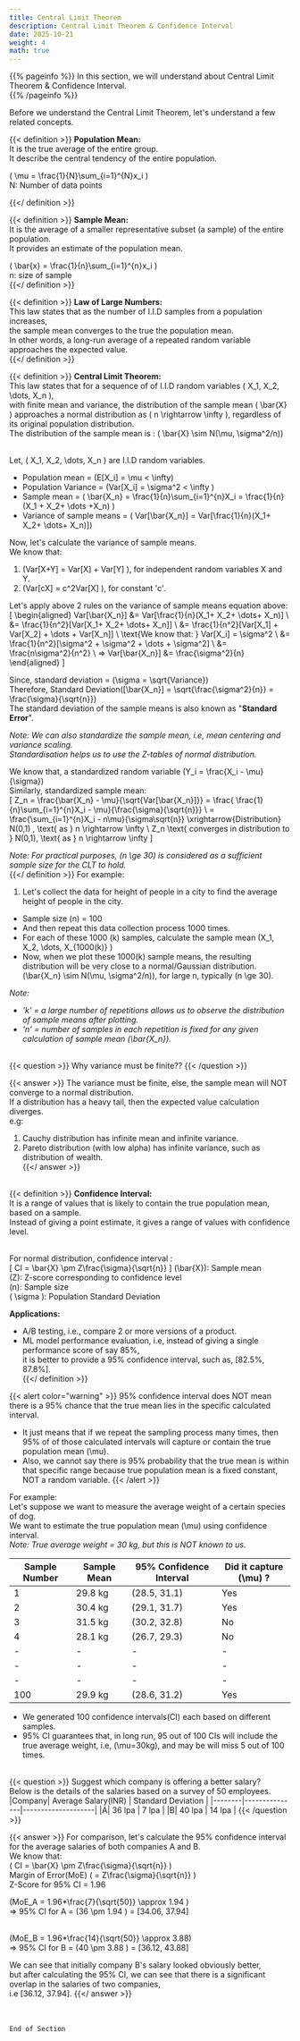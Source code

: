 ```yaml
---
title: Central Limit Theorem
description: Central Limit Theorem & Confidence Interval
date: 2025-10-21
weight: 4
math: true
---
```


{{% pageinfo %}}
In this section, we will understand about Central Limit Theorem & Confidence Interval. <br>
{{% /pageinfo %}}

Before we understand the Central Limit Theorem, let's understand a few related concepts. <br>

{{< definition >}}
**Population Mean:** <br>
It is the true average of the entire group. <br>
It describe the central tendency of the entire population. <br>

\( \mu = \frac{1}{N}\sum_{i=1}^{N}x_i \) <br>
N: Number of data points <br>

{{</ definition >}}
<br>

{{< definition >}}
**Sample Mean:** <br>
It is the average of a smaller representative subset (a sample) of the entire population. <br>
It provides an estimate of the population mean. <br>

\( \bar{x} = \frac{1}{n}\sum_{i=1}^{n}x_i \) <br>
n: size of sample <br>
{{</ definition >}}
<br>

{{< definition >}}
**Law of Large Numbers:** <br>
This law states that as the number of I.I.D samples from a population increases, <br>
the sample mean converges to the true the population mean. <br>
In other words, a long-run average of a repeated random variable approaches the expected value. <br>
{{</ definition >}}
<br>

{{< definition >}}
**Central Limit Theorem:** <br>
This law states that for a sequence of of I.I.D random variables \( X_1, X_2, \dots, X_n \), <br>
with finite mean and variance, the distribution of the sample mean \( \bar{X} \) approaches a normal distribution 
as \( n \rightarrow \infty \), regardless of its original population distribution. <br>
The distribution of the sample mean is : \( \bar{X} \sim N(\mu, \sigma^2/n)\)
<br><br>

Let, \( X_1, X_2, \dots, X_n \) are I.I.D random variables. <br>
- Population mean =  \(E[X_i] =  \mu < \infty\)
- Population Variance =  \(Var[X_i] = \sigma^2 < \infty \)
- Sample mean = \( \bar{X_n} = \frac{1}{n}\sum_{i=1}^{n}X_i = \frac{1}{n}(X_1 + X_2+ \dots +X_n)  \)
- Variance of sample means = \( Var[\bar{X_n}] = Var[\frac{1}{n}(X_1+ X_2+ \dots+ X_n)]\)

Now, let's calculate the variance of sample means. <br>
We know that: <br>
1. \(Var[X+Y] = Var[X] + Var[Y] \), for independent random variables X and Y.
2. \(Var[cX] = c^2Var[X] \), for constant 'c'.

Let's apply above 2 rules on the variance of sample means equation above:
\[
\begin{aligned}
Var[\bar{X_n}] &= Var[\frac{1}{n}(X_1+ X_2+ \dots+ X_n)] \\
&= \frac{1}{n^2}[Var[X_1+ X_2+ \dots+ X_n]] \\
&= \frac{1}{n^2}[Var[X_1] + Var[X_2] + \dots + Var[X_n]] \\
\text{We know that: } Var[X_i] = \sigma^2 \\
&= \frac{1}{n^2}[\sigma^2 + \sigma^2 + \dots + \sigma^2] \\
&= \frac{n\sigma^2}{n^2} \\
=> Var[\bar{X_n}] &= \frac{\sigma^2}{n}
\end{aligned}
\]

Since, standard deviation = \(\sigma = \sqrt{Variance}\) <br>
Therefore, Standard Deviation\([\bar{X_n}] = \sqrt{\frac{\sigma^2}{n}} = \frac{\sigma}{\sqrt{n}}\) <br>
The standard deviation of the sample means is also known as "**Standard Error**". <br>

*Note: We can also standardize the sample mean, i.e, mean centering and variance scaling.<br>
Standardisation helps us to use the Z-tables of normal distribution.* <br>

We know that, a standardized random variable \(Y_i = \frac{X_i - \mu}{\sigma}\) <br>
Similarly, standardized sample mean: <br>
\[
Z_n = \frac{\bar{X_n} - \mu}{\sqrt{Var[\bar{X_n}]}} =  \frac{ \frac{1}{n}\sum_{i=1}^{n}X_i  - \mu}{\frac{\sigma}{\sqrt{n}}} \\
= \frac{\sum_{i=1}^{n}X_i  - n\mu}{\sigma\sqrt{n}} \xrightarrow{Distribution} N(0,1) , \text{ as } n \rightarrow \infty \\
Z_n \text{ converges in distribution to } N(0,1), \text{ as } n \rightarrow \infty
\]

*Note: For practical purposes, \(n \ge 30\) is considered as a sufficient sample size for the CLT to hold.* <br>
{{</ definition >}}
For example: <br>
1. Let's collect the data for height of people in a city to find the average height of people in the city. <br>
- Sample size (n) = 100 <br>
- And then repeat this data collection process 1000 times. 
- For each of these 1000 (k) samples, calculate the sample mean \(X_1, X_2, \dots, X_{1000(k)} \)
- Now, when we plot these 1000(k) sample means, the resulting distribution will be very close to a normal/Gaussian distribution. <br>
\(\bar{X_n} \sim N(\mu, \sigma^2/n)\), for large n, typically \(n \ge 30\). <br>

*Note:*
- *'k' = a large number of repetitions allows us to observe the distribution of sample means after plotting.*
- *'n' = number of samples in each repetition is fixed for any given calculation of sample mean \(\bar{X_n}\).*
<br><br>

{{< question >}}
Why variance must be finite??
{{< /question >}}

{{< answer >}}
The variance must be finite, else, the sample mean will NOT converge to a normal distribution. <br>
If a distribution has a heavy tail, then the expected value calculation diverges.<br>
e.g: <br>
1. Cauchy distribution has infinite mean and infinite variance.
2. Pareto distribution (with low alpha) has infinite variance, such as distribution of wealth.  
{{</ answer >}}
<br><br>

{{< definition >}}
**Confidence Interval:** <br>
It is a range of values that is likely to contain the true population mean, based on a sample. <br>
Instead of giving a point estimate, it gives a range of values with confidence level. <br><br>

For normal distribution, confidence interval : <br>
\[ CI = \bar{X} \pm Z\frac{\sigma}{\sqrt{n}} \]
\(\bar{X}\): Sample mean <br>
\(Z\): Z-score corresponding to confidence level <br>
\(n\): Sample size <br>
\( \sigma \): Population Standard Deviation <br>

**Applications:** <br>
- A/B testing, i.e., compare 2 or more versions of a product.
- ML model performance evaluation, i.e, instead of giving a single performance score of say 85%, <br>
it is better to provide a 95% confidence interval, such as, [82.5%, 87.8%]. <br>
{{</ definition >}}

{{< alert color="warning" >}}
95% confidence interval does NOT mean there is a 95% chance that the true mean lies in the specific calculated interval.<br>
- It just means that if we repeat the sampling process many times, then 95% of of those calculated intervals will capture 
or contain the true population mean \(\mu\).
- Also, we cannot say there is 95% probability that the true mean is within that specific range because true population 
mean is a fixed constant, NOT a random variable.
{{< /alert >}}

For example: <br>
Let's suppose we want to measure the average weight of a certain species of dog. <br>
We want to estimate the true population
mean \(\mu\) using confidence interval. <br>
*Note: True average weight = 30 kg, but this is NOT known to us.*

| Sample Number | Sample Mean | 95% Confidence Interval | Did it capture \(\mu\) ? |
|---------------|-------------|-------------------------|--------------------------|
| 1             | 29.8 kg     | (28.5, 31.1)            | Yes                      |
| 2             | 30.4 kg     | (29.1, 31.7)            | Yes                      |
| 3             | 31.5 kg     | (30.2, 32.8)            | No                       |
| 4             | 28.1 kg     | (26.7, 29.3)            | No                      |
| -             | -           | -                       | -                        |
| -             | -           | -                       | -                        |
| -             | -           | -                       | -                        |
| 100           | 29.9 kg     | (28.6, 31.2)            | Yes                      |

- We generated 100 confidence intervals(CI) each based on different samples.
- 95% CI guarantees that, in long run, 95 out of 100 CIs will include the true average weight, i.e, \(\mu=30kg\),
and may be will miss 5 out of 100 times.
<br><br>

{{< question >}}
Suggest which company is offering a better salary? <br>
Below is the details of the salaries based on a survey of 50 employees. <br>
|Company| Average Salary(INR) | Standard Deviation |
|--------|---------------|--------------------|
|A| 36 lpa | 7 lpa |
|B| 40 lpa | 14 lpa |
{{< /question >}}

{{< answer >}}
For comparison, let's calculate the 95% confidence interval for the average salaries of both companies A and B. <br>
We know that: <br>
\( CI = \bar{X} \pm Z\frac{\sigma}{\sqrt{n}} \) <br>
Margin of Error(MoE) \( = Z\frac{\sigma}{\sqrt{n}} \) <br>
Z-Score for 95% CI = 1.96 <br>

\(MoE_A = 1.96*\frac{7}{\sqrt{50}} \approx 1.94 \) <br>
=> 95% CI for A = \(36 \pm 1.94 \) = [34.06, 37.94] <br><br>

\(MoE_B = 1.96*\frac{14}{\sqrt{50}} \approx 3.88\) <br>
=> 95% CI for B = \(40 \pm 3.88 \) = [36.12, 43.88] <br>

We can see that initially company B's salary looked obviously better, <br>
but after calculating the 95% CI, we can see that there is a significant overlap in the salaries of two companies,<br>
i.e [36.12, 37.94].
{{</ answer >}}

<br><br>
```End of Section```